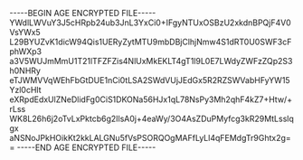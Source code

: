 -----BEGIN AGE ENCRYPTED FILE-----
YWdlLWVuY3J5cHRpb24ub3JnL3YxCi0+IFgyNTUxOSBzU2xkdnBPQjF4V0VsYWx5
L29BYUZvK1dicW94Qis1UERyZytMTU9mbDBjClhjNmw4S1dRT0U0SWF3cFphWXp3
a3V5WUJmMmU1T21lTFZFZis4NlUxMkEKLT4gT1l9L0E7LWdyZWFzZQp2S3h0NHRy
eTJWMVVqWEhFbGtDUE1nCi0tLSA2SWdVUjJEdGx5R2RZSWVabHFyYW15Yzl0cHlt
eXRpdEdxUlZNeDlidFg0CiS1DKONa56HJx1qL78NsPy3Mh2qhF4kZ7+Htw/+rLss
WK8L26h6j2oTvLxPktcb6g2IlsA0j+4eaWy/3O4AsZDuPMyfcg3kR29MtLsslqgx
aNSNoJPkHOikKt2kkLALGNu5fVsPSORQOgMAFfLyLl4qFEMdgTr9Ghtx2g==
-----END AGE ENCRYPTED FILE-----
